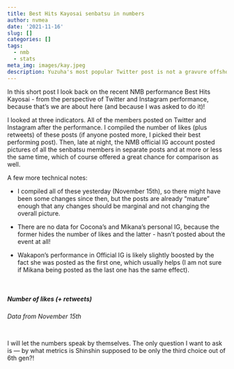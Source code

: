 ```yaml
---
title: Best Hits Kayosai senbatsu in numbers
author: nvmea
date: '2021-11-16'
slug: []
categories: []
tags:
  - nmb
  - stats
meta_img: images/kay.jpeg
description: Yuzuha's most popular Twitter post is not a gravure offshot anymore.
---
```


<script src="{{< blogdown/postref >}}index_files/core-js/shim.min.js"></script>
<script src="{{< blogdown/postref >}}index_files/react/react.min.js"></script>
<script src="{{< blogdown/postref >}}index_files/react/react-dom.min.js"></script>
<script src="{{< blogdown/postref >}}index_files/reactwidget/react-tools.js"></script>
<script src="{{< blogdown/postref >}}index_files/htmlwidgets/htmlwidgets.js"></script>
<script src="{{< blogdown/postref >}}index_files/reactable-binding/reactable.js"></script>

In this short post I look back on the recent NMB performance Best Hits Kayosai - from the perspective of Twitter and Instagram performance, because that’s we are about here (and because I was asked to do it)!

I looked at three indicators. All of the members posted on Twitter and Instagram after the performance. I compiled the number of likes (plus retweets) of these posts (if anyone posted more, I picked their best performing post). Then, late at night, the NMB official IG account posted pictures of all the senbatsu members in separate posts and at more or less the same time, which of course offered a great chance for comparison as well.

A few more technical notes:

-   I compiled all of these yesterday (November 15th), so there might have been some changes since then, but the posts are already “mature” enough that any changes should be marginal and not changing the overall picture.

-   There are no data for Cocona’s and Mikana’s personal IG, because the former hides the number of likes and the latter - hasn’t posted about the event at all!

-   Wakapon’s performance in Official IG is likely slightly boosted by the fact she was posted as the first one, which usually helps (I am not sure if Mikana being posted as the last one has the same effect).

<br>

##### Number of likes (+ retweets)

*Data from November 15th*

<div align="center">

<div id="htmlwidget-1" class="reactable html-widget" style="width:auto;height:auto;"></div>
<script type="application/json" data-for="htmlwidget-1">{"x":{"tag":{"name":"Reactable","attribs":{"data":{"Member":["Yamamoto Mikana","Umeyama Cocona","Hongo Yuzuha","Shibuya Nagisa","Abe Wakana","Jonishi Rei","Kojima Karin","Shinzawa Nao","Hara Karen","Kato Yuuka","Kawakami Chihiro","Ishida Yuumi","Sadano Haruka"],"Official_IG":[5550,4400,4000,3900,3500,3350,3000,3000,2700,2500,2500,2500,2350],"Personal_IG":[0,0,7000,34350,3200,7600,7000,3700,2600,3550,3200,2100,2500],"Twitter":[12900,6800,10600,9900,2800,4800,3900,3400,2200,2600,2300,1600,1700]},"columns":[{"accessor":"Member","name":"Member","type":"character","headerClassName":"bar-sort-header","minWidth":200},{"accessor":"Official_IG","name":"Official IG","type":"numeric","headerClassName":"bar-sort-header","minWidth":150,"style":[{"background":"#ADDD8E"},{"background":"#C7E89D"},{"background":"#D0ECA2"},{"background":"#D3ECA4"},{"background":"#DCF0A9"},{"background":"#DFF2AB"},{"background":"#E7F5B0"},{"background":"#E7F5B0"},{"background":"#EEF8B4"},{"background":"#F3FAB6"},{"background":"#F3FAB6"},{"background":"#F3FAB6"},{"background":"#F7FCB9"}]},{"accessor":"Personal_IG","name":"Personal IG","type":"numeric","headerClassName":"bar-sort-header","minWidth":150,"style":[{"color":"#aaa"},{"color":"#aaa"},{"background":"#E7F5B0"},{"background":"#ADDD8E"},{"background":"#F0F9B4"},{"background":"#E6F5AF"},{"background":"#E7F5B0"},{"background":"#EFF8B4"},{"background":"#F1F9B5"},{"background":"#EFF8B4"},{"background":"#F0F9B4"},{"background":"#F2FAB6"},{"background":"#F1F9B5"}]},{"accessor":"Twitter","name":"Twitter","type":"numeric","headerClassName":"bar-sort-header","minWidth":150,"style":[{"background":"#ADDD8E"},{"background":"#D4EDA5"},{"background":"#BCE396"},{"background":"#C0E599"},{"background":"#EFF8B4"},{"background":"#E2F3AC"},{"background":"#E7F5B0"},{"background":"#EBF7B2"},{"background":"#F3FAB6"},{"background":"#F0F9B5"},{"background":"#F2FAB6"},{"background":"#F7FCB9"},{"background":"#F6FBB8"}]}],"defaultSortDesc":true,"defaultPageSize":15,"paginationType":"numbers","showPageInfo":true,"minRows":1,"borderless":true,"showSortIcon":false,"inline":true,"dataKey":"16628783ce00722807583f7e78c88fe4","key":"16628783ce00722807583f7e78c88fe4"},"children":[]},"class":"reactR_markup"},"evals":[],"jsHooks":[]}</script>

</div>

<br>

I will let the numbers speak by themselves. The only question I want to ask is — by what metrics is Shinshin supposed to be only the third choice out of 6th gen?!

<style type="text/css">

.bar-sort-header[aria-sort="ascending"] {
  box-shadow: inset 0 3px 0 0 rgba(0, 0, 0, 0.6) !important;
}
.bar-sort-header[aria-sort="descending"] {
  box-shadow: inset 0 -3px 0 0 rgba(0, 0, 0, 0.6) !important;
}
.bar-sort-header {
  transition: box-shadow 0.3s cubic-bezier(0.175, 0.885, 0.32, 1.275);
}

</style>

